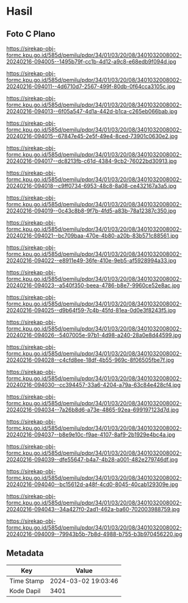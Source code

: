 # Hasil

## Foto C Plano

https://sirekap-obj-formc.kpu.go.id/585d/pemilu/pdpr/34/01/03/20/08/3401032008002-20240216-094005--1495b79f-cc1b-4d12-a9c8-e68edb9f094d.jpg

https://sirekap-obj-formc.kpu.go.id/585d/pemilu/pdpr/34/01/03/20/08/3401032008002-20240216-094011--4d6710d7-2567-499f-80db-0f64cca3105c.jpg

https://sirekap-obj-formc.kpu.go.id/585d/pemilu/pdpr/34/01/03/20/08/3401032008002-20240216-094013--6f05a547-4d1a-442d-b1ca-c265eb066bab.jpg

https://sirekap-obj-formc.kpu.go.id/585d/pemilu/pdpr/34/01/03/20/08/3401032008002-20240216-094015--67847e45-2e5f-49e4-8ced-73901c0630e2.jpg

https://sirekap-obj-formc.kpu.go.id/585d/pemilu/pdpr/34/01/03/20/08/3401032008002-20240216-094017--dc8213fb-c61d-4384-9cb2-76022bd30913.jpg

https://sirekap-obj-formc.kpu.go.id/585d/pemilu/pdpr/34/01/03/20/08/3401032008002-20240216-094018--c9ff0734-6953-48c8-8a08-ce432167a3a5.jpg

https://sirekap-obj-formc.kpu.go.id/585d/pemilu/pdpr/34/01/03/20/08/3401032008002-20240216-094019--0c43c8b8-9f7b-4fd5-a83b-78a12387c350.jpg

https://sirekap-obj-formc.kpu.go.id/585d/pemilu/pdpr/34/01/03/20/08/3401032008002-20240216-094021--bc709baa-470e-4b80-a20b-83b571c88561.jpg

https://sirekap-obj-formc.kpu.go.id/585d/pemilu/pdpr/34/01/03/20/08/3401032008002-20240216-094022--e8911e49-36fe-410e-9eb5-af5928994a33.jpg

https://sirekap-obj-formc.kpu.go.id/585d/pemilu/pdpr/34/01/03/20/08/3401032008002-20240216-094023--a540f350-beea-4786-b8e7-9960ce52e8ac.jpg

https://sirekap-obj-formc.kpu.go.id/585d/pemilu/pdpr/34/01/03/20/08/3401032008002-20240216-094025--d9b64f59-7c4b-45fd-81ea-0d0e3f8243f5.jpg

https://sirekap-obj-formc.kpu.go.id/585d/pemilu/pdpr/34/01/03/20/08/3401032008002-20240216-094026--5407005e-97b1-4d98-a240-28a0e8d44599.jpg

https://sirekap-obj-formc.kpu.go.id/585d/pemilu/pdpr/34/01/03/20/08/3401032008002-20240216-094028--c4cfd8ee-18df-4b55-969c-8f06505fbe7f.jpg

https://sirekap-obj-formc.kpu.go.id/585d/pemilu/pdpr/34/01/03/20/08/3401032008002-20240216-094030--cc394457-33a6-4204-a79a-63c84e428cf4.jpg

https://sirekap-obj-formc.kpu.go.id/585d/pemilu/pdpr/34/01/03/20/08/3401032008002-20240216-094034--7a26b8d6-a73e-4865-92ea-699197123d7d.jpg

https://sirekap-obj-formc.kpu.go.id/585d/pemilu/pdpr/34/01/03/20/08/3401032008002-20240216-094037--b8e9e10c-f9ae-4107-8af9-2b1929e4bc4a.jpg

https://sirekap-obj-formc.kpu.go.id/585d/pemilu/pdpr/34/01/03/20/08/3401032008002-20240216-094039--dfe55647-b4a7-4b28-a001-482e279746df.jpg

https://sirekap-obj-formc.kpu.go.id/585d/pemilu/pdpr/34/01/03/20/08/3401032008002-20240216-094040--bc15612d-a48f-4cd0-8045-40cab129309e.jpg

https://sirekap-obj-formc.kpu.go.id/585d/pemilu/pdpr/34/01/03/20/08/3401032008002-20240216-094043--34a427f0-2ad1-462a-ba60-702003988759.jpg

https://sirekap-obj-formc.kpu.go.id/585d/pemilu/pdpr/34/01/03/20/08/3401032008002-20240216-094009--79943b5b-7b8d-4988-b755-b3b970456220.jpg


## Metadata

| Key        | Value               |
| ---------- | ------------------- |
| Time Stamp | 2024-03-02 19:03:46 |
| Kode Dapil | 3401                |



